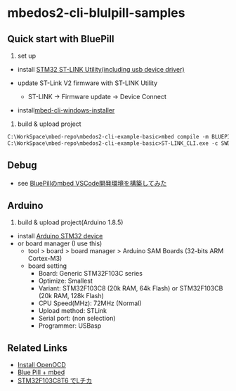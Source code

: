 # mbedos2-cli-blulpill-samples

## Quick start with BluePill

1. set up
* install [STM32 ST-LINK Utility(including usb device driver)](https://www.st.com/content/st_com/ja/products/development-tools/software-development-tools/stm32-software-development-tools/stm32-programmers/stsw-link004.html?dl=Esr3641WBLOeWDySnK7N%2FA%3D%3D%2Ct2UU9IOHq6oAQxLOeevmNznGb5UNia9EEIGo7rnBkXvgp2qXK%2FEhonXMx8Lv1ONG%2BBGz6oLVvvRLC0fX4sqXLqxqRc%2FaGWkkp%2BzgVl3V8VaVax5Ek3%2B%2FnKEA2DoYmEBgGjVibstcCnqSQu3K%2FdrpwoyD%2Fjq5kyQo9fUPLD0r%2BkkH0XRI92wrVFJ9dHYPwGB7u6pTDyvFHgJWkSrDEPGqkkzKByl9zUs%2FO6htinjzwmSaoxvVa4ApHl6LOu%2BqjipivC6FasmqiGbXpOdj6xW6U7O5Jh8AJotVeWWvtEaXTJh%2FrOTkMRvp8yAwSk9P2ub0t%2Fju7tadlwUCLflzrdsBLw%3D%3D&uid=BcpcApvrxWmbd6DozNPYo6GSOuPdfRWxFiMMWdA72HaQtyscK/gjzQ==)
* update ST-Link V2 firmware with ST-LINK Utility
    * ST-LINK -> Firmware update -> Device Connect

* install[mbed-cli-windows-installer](https://github.com/ARMmbed/mbed-cli-windows-installer/releases)

1. build & upload project
```txt
C:\WorkSpace\mbed-repo\mbedos2-cli-example-basic>mbed compile -m BLUEPILL_F103C8 -t GCC_ARM
C:\WorkSpace\mbed-repo\mbedos2-cli-example-basic>ST-LINK_CLI.exe -c SWD -P .\BUILD\BLUEPILL_F103C8\GCC_ARM\mbedos2-cli-example-basic.bin 0x8000000 -Rst -Run -NoPrompt 
```

## Debug

* see [BluePillのmbed VSCode開発環境を構築してみた](https://qiita.com/kohei0302/items/6aa927907fe868ef0b50)

## Arduino

1. build & upload project(Arduino 1.8.5)
* install [Arduino STM32 device](https://github.com/rogerclarkmelbourne/Arduino_STM32/wiki)
* or board manager (I use this)
    * tool > board > board manager > Arduino SAM Boards (32-bits ARM Cortex-M3)
    * board setting
        * Board: Generic STM32F103C series
        * Optimize: Smallest
        * Variant: STM32F103C8 (20k RAM, 64k Flash) or STM32F103CB (20k RAM, 128k Flash)
        * CPU Speed(MHz): 72MHz (Normal)
        * Upload method: STLink
        * Serial port: (non selection)
        * Programmer: USBasp

## Related Links
* [Install OpenOCD](https://os.mbed.com/teams/Renesas/wiki/Exporting-to-e2studio-with-CMSIS_DAP-DBG#install-openocd)
* [Blue Pill + mbed](https://qiita.com/nanbuwks/items/26241a90004665570fe6)
* [STM32F103C8T6 でLチカ](https://qiita.com/sugasaki/items/98bbff89bbd7f235525f)
